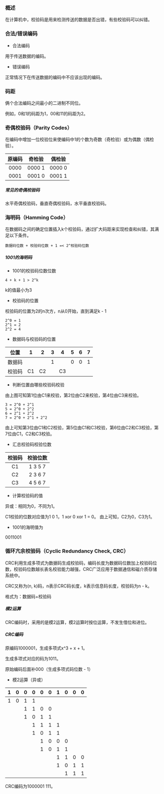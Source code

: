 ### 概述

在计算机中，校验码是用来检测传送的数据是否出错，有些校验码可以纠错。

### 合法/错误编码

* 合法编码

用于传送数据的编码。

* 错误编码

正常情况下在传送数据的编码中不应该出现的编码。

### 码距

俩个合法编码之间最小的二进制不同位。

例如，0和1的码距为1，00和11的码距为2。

### 奇偶校验码（Parity Codes）

在编码中增加一位校验位来使编码中1的个数为奇数（奇检验）或为偶数（偶检验）。

|原编码|奇检验|偶检验|
|:----:|:----:|:----:|
|0000|0000 1|0000 0|
|0001|0001 0|0001 1|

##### 常见的奇偶校验码

水平奇偶校验码，垂直奇偶校验码，水平垂直校验码。

### 海明码（Hamming Code）

在数据码之间的确定位置插入k个校验码，通过扩大码距来实现检查和纠错，其满足以下条件。

``` text
数据码位数 + 校验码位数 + 1 =< 2^校验码位数
```

##### 1001的海明码

* 1001的校验码位数位数

``` text
4 + k + 1 > 2^k
```

k的值最小为3

* 校验码的位置

校验码的位置为2的n次方，n从0开始，直到满足k - 1

``` text
2^0 = 1
2^1 = 2
2^2 = 4
```

* 数据码与校验码的位置

|位置|1|2|3|4|5|6|7|
|:----:|:----:|:----:|:----:|:----:|:----:|:----:|:----:|
|数据码|||1||0|0|1|
|校验码|C1|C2||C3|||||

* 判断位置由哪些校验码校验

由上图可知第1位由C1来校验，第2位由C2来校验，第4位由C3来校验。

``` text
3 = 2^0 + 2^1
5 = 2^0 + 2^2
6 = 2^1 + 2^2
7 = 2^0 + 2^1 + 2^2
```

由上可知第3位由C1和C2校验，第5位由C1和C3校验，第6位由C2和C3校验，第7位由C1，C2和C3校验。

* 汇总校验码校验位数

|校验码|校验位数|
|:----:|:----:|
|C1|1 3 5 7|
|C2|2 3 6 7|
|C3|4 5 6 7|

* 计算校验码的值

异或：相同为0，不同为1。

C1校验的位数对应值为1 0 1，1 xor 0 xor 1 = 0。
由上可知，C2为0，C3为1。

* 1001的海明值为

0011001

### 循环亢余校验码（Cyclic Redundancy Check, CRC）

CRC利用生成多项式为数据码生成校验码，编码长度为数据码位数加上校验码位数，校验码位数越长表名校验能力越强，CRC广泛应用于数据通信和磁介质存储系统中。

CRC又称为(n, k)码，n表示CRC码长度，k表示信息码长度，校验码为n - k。

格式为：数据码+校验码

##### 模2运算

CRC编码时，采用的是模2运算，模2运算时按位运算，不发生借位和进位。

##### CRC编码

原编码1000001，生成多项式x^3 + x + 1。

生成多项式对应的码为1011。

原始编码后面补000（生成多项式码位数 - 1）

* 模2运算（异或）

|1|0|0|0|0|0|1|0|0|0|
|:----:|:----:|:----:|:----:|:----:|:----:|:----:|:----:|:----:|:----:|
|1|0|1|1|||||||
|||1|1|0|0|||||
|||1|0|1|1|||||
||||1|1|1|1||||
||||1|0|1|1||||
|||||1|0|0|0|||
|||||1|0|1|1|||
|||||||1|1|0|0|
|||||||1|0|1|1|
||||||||1|1|1|

CRC编码为1000001 111。